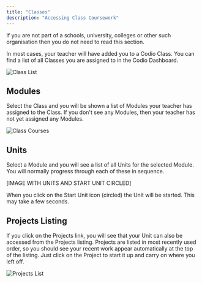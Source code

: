 ```yaml
---
title: "Classes"
description: "Accessing Class Coursework"
---
```


If you are not part of a schools, university, colleges or other such organisation then you do not need to read this section.

In most cases, your teacher will have added you to a Codio Class. You can find a list of all Classes you are assigned to in the Codio Dashboard. 

![Class List](/img/docs/class_list.png)

## Modules
Select the Class and you will be shown a list of Modules your teacher has assigned to the Class. If you don't see any Modules, then your teacher has not yet assigned any Modules.

![Class Courses](/img/docs/class_courses.png)

## Units
Select a Module and you will see a list of all Units for the selected Module. You will normally progress through each of these in sequence.

[IMAGE WITH UNITS AND START UNIT CIRCLED]

When you click on the Start Unit icon (circled) the Unit will be started. This may take a few seconds. 

## Projects Listing
If you click on the Projects link, you will see that your Unit can also be accessed from the Projects listing. Projects are listed in most recently used order, so you should see your recent work appear automatically at the top of the listing. Just click on the Project to start it up and carry on where you left off.

![Projects List](/img/docs/projects_list.png)


